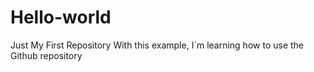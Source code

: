 # Hello-world
Just My First Repository
With this example, I´m learning how to use the Github repository
